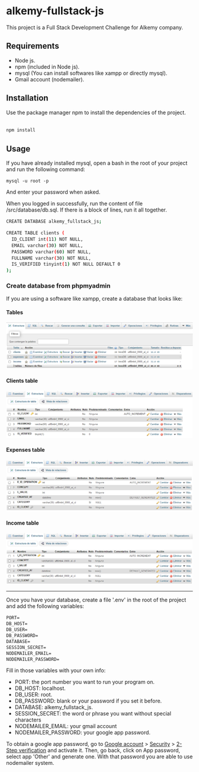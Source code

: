 # alkemy-fullstack-js

This project is a Full Stack Development Challenge for Alkemy company.

## Requirements

- Node js.
- npm (included in Node js).
- mysql (You can install softwares like xampp or directly mysql).
- Gmail account (nodemailer).

## Installation

Use the package manager npm to install the dependencies of the project.

```bash

npm install

```

## Usage

If you have already installed mysql, open a bash in the root of your project and run the following command:

```
mysql -u root -p
```

And enter your password when asked.

When you logged in successfully, run the content of file /src/database/db.sql. If there is a block of lines, run it all together.

```bash
CREATE DATABASE alkemy_fullstack_js;
```

```bash
CREATE TABLE clients (
  ID_CLIENT int(11) NOT NULL,
  EMAIL varchar(30) NOT NULL,
  PASSWORD varchar(60) NOT NULL,
  FULLNAME varchar(30) NOT NULL,
  IS_VERIFIED tinyint(1) NOT NULL DEFAULT 0
);
```

### Create database from phpmyadmin

If you are using a software like xampp, create a database that looks like:

#### Tables

![Tables](/assets/tables.png)

#### Clients table

![Clients table](/assets/clients.png)

#### Expenses table

![Expenses table](/assets/expenses.png)

#### Income table

![Income table](/assets/income.png)

***

Once you have your database, create a file '.env' in the root of the project and add the following variables:

```
PORT=
DB_HOST=
DB_USER=
DB_PASSWORD=
DATABASE=
SESSION_SECRET=
NODEMAILER_EMAIL=
NODEMAILER_PASSWORD=
```

Fill in those variables with your own info:
- PORT: the port number you want to run your program on.
- DB_HOST: localhost.
- DB_USER: root.
- DB_PASSWORD: blank or your password if you set it before.
- DATABASE: alkemy_fullstack_js.
- SESSION_SECRET: the word or phrase you want without special characters
- NODEMAILER_EMAIL: your gmail account
- NODEMAILER_PASSWORD: your google app password.

To obtain a google app password, go to [Google account](https://myaccount.google.com/) > [Security](https://myaccount.google.com/security) > [2-Step verification](https://myaccount.google.com/signinoptions/two-step-verification/enroll-welcome) and activate it.
Then, go back, click on App password, select app 'Other' and generate one. With that password you are able to use nodemailer system.